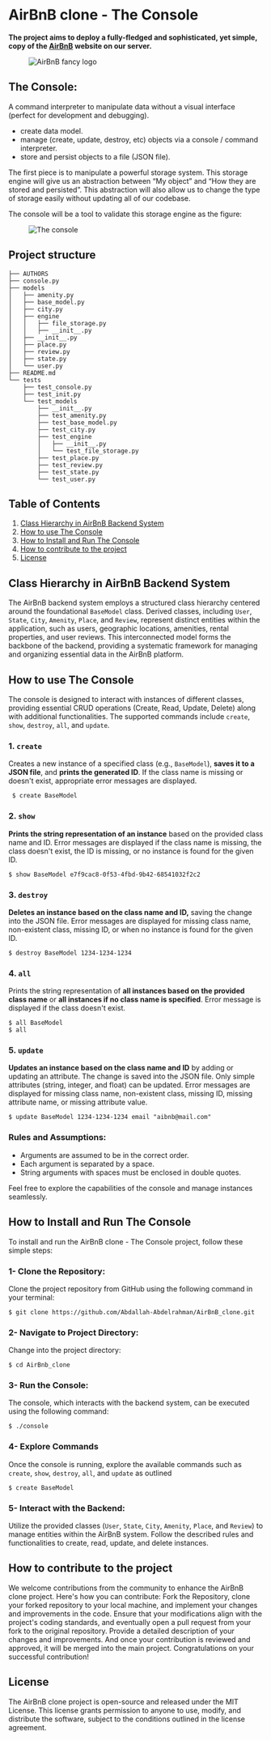 # AirBnB clone - The Console

<b>The project aims to deploy a fully-fledged and sophisticated, yet simple, copy of the [AirBnB](https://www.airbnb.com/)
website on our server.</b>

<figure>
    <img src="https://drive.google.com/uc?export=view&id=1sWCzpc7sIY0VCsEOpQDmJPS5q7weRhj-" alt="AirBnB fancy logo">
</figure>


## The Console:

A command interpreter to manipulate data without a visual interface (perfect for development and debugging).<br />

+ create data model.
+ manage (create, update, destroy, etc) objects via a console / command interpreter.
+ store and persist objects to a file (JSON file).

The first piece is to manipulate a powerful storage system. This storage engine
will give us an abstraction between “My object” and “How they are stored and persisted”.
This abstraction will also allow us to change the type of storage easily without updating all of our codebase.<br />

The console will be a tool to validate this storage engine as the figure:

<figure>
    <img src="https://drive.google.com/uc?export=view&id=1Nq8qsHpLmrY6hihJdZaRTjoJWWnXWL6C" alt="The console">
</figure>

## Project structure

```
├── AUTHORS
├── console.py
├── models
│   ├── amenity.py
│   ├── base_model.py
│   ├── city.py
│   ├── engine
│   │   ├── file_storage.py
│   │   ├── __init__.py
│   ├── __init__.py
│   ├── place.py
│   ├── review.py
│   ├── state.py
│   └── user.py
├── README.md
└── tests
    ├── test_console.py
    ├── test_init.py
    └── test_models
        ├── __init__.py
        ├── test_amenity.py
        ├── test_base_model.py
        ├── test_city.py
        ├── test_engine
        │   ├── __init__.py
        │   └── test_file_storage.py
        ├── test_place.py
        ├── test_review.py
        ├── test_state.py
        └── test_user.py
```

## Table of Contents 
1. [Class Hierarchy in AirBnB Backend System](#class-hierarchy-in-airbnb-backend-system)
2. [How to use The Console](#how-to-use-the-console)
3. [How to Install and Run The Console](#how-to-install-and-run-the-console)
4. [How to contribute to the project](#how-to-contribute-to-the-project)
5. [License](#license)

## Class Hierarchy in AirBnB Backend System
The AirBnB backend system employs a structured class hierarchy centered around the foundational `BaseModel` class. Derived classes, including `User`, `State`, `City`, `Amenity`, `Place`, and `Review`, represent distinct entities within the application, such as users, geographic locations, amenities, rental properties, and user reviews. This interconnected model forms the backbone of the backend, providing a systematic framework for managing and organizing essential data in the AirBnB platform.

## How to use The Console

The console is designed to interact with instances of different classes, providing essential CRUD operations (Create, Read, Update, Delete) along with additional functionalities. The supported commands include `create`, `show`, `destroy`, `all`, and `update`.


 ### 1. `create`

Creates a new instance of a specified class (e.g., `BaseModel`), **saves it to a JSON file**, and **prints the generated ID**. If the class name is missing or doesn't exist, appropriate error messages are displayed.

     $ create BaseModel


### 2. `show`

**Prints the string representation of an instance** based on the provided class name and ID. Error messages are displayed if the class name is missing, the class doesn't exist, the ID is missing, or no instance is found for the given ID.

    $ show BaseModel e7f9cac8-0f53-4fbd-9b42-68541032f2c2
    
### 3. `destroy`

**Deletes an instance based on the class name and ID,** saving the change into the JSON file. Error messages are displayed for missing class name, non-existent class, missing ID, or when no instance is found for the given ID.

    $ destroy BaseModel 1234-1234-1234

### 4. `all`

Prints the string representation of **all instances based on the provided class name** or **all instances if no class name is specified**. Error message is displayed if the class doesn't exist.

    $ all BaseModel
    $ all

### 5. `update`

**Updates an instance based on the class name and ID** by adding or updating an attribute. The change is saved into the JSON file. Only simple attributes (string, integer, and float) can be updated. Error messages are displayed for missing class name, non-existent class, missing ID, missing attribute name, or missing attribute value.

    $ update BaseModel 1234-1234-1234 email "aibnb@mail.com"

### Rules and Assumptions:

-   Arguments are assumed to be in the correct order.
-   Each argument is separated by a space.
-   String arguments with spaces must be enclosed in double quotes.

Feel free to explore the capabilities of the console and manage instances seamlessly.

## How to Install and Run The Console

To install and run the AirBnB clone - The Console project, follow these simple steps:

### 1- Clone the Repository:
Clone the project repository from GitHub using the following command in your terminal:

    $ git clone https://github.com/Abdallah-Abdelrahman/AirBnB_clone.git

### 2- Navigate to Project Directory:
Change into the project directory:

    $ cd AirBnb_clone
    
### 3- Run the Console:
The console, which interacts with the backend system, can be executed using the following command:

    $ ./console

### 4- Explore Commands
Once the console is running, explore the available commands such as `create`, `show`, `destroy`, `all`, and `update` as outlined

    $ create BaseModel

### 5- Interact with the Backend:
Utilize the provided classes (`User`, `State`, `City`, `Amenity`, `Place`, and `Review`) to manage entities within the AirBnB system. Follow the described rules and functionalities to create, read, update, and delete instances.

## How to contribute to the project

We welcome contributions from the community to enhance the AirBnB clone project. Here's how you can contribute:
Fork the Repository, clone your forked repository to your local machine, and implement your changes and improvements in the code. Ensure that your modifications align with the project's coding standards, and eventually open a pull request from your fork to the original repository. Provide a detailed description of your changes and improvements.
And once your contribution is reviewed and approved, it will be merged into the main project. Congratulations on your successful contribution!

## License 
The AirBnB clone project is open-source and released under the MIT License. This license grants permission to anyone to use, modify, and distribute the software, subject to the conditions outlined in the license agreement.
